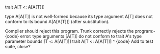 trait A[T <: A[A[T]]] 

type A[A[T]] is not well-formed because its type argument A[T] does not conform to its bound A[A[A[T]]] (after substitution).

Compiler should reject this program.
Trunk correctly rejects the program:-
{code}
error: type arguments [A[T]] do not conform to trait A's type parameter bounds [T <: A[A[T]]]
trait A[T <: A[A[T]]]
             ^
{code}
Add to test suite, close?
